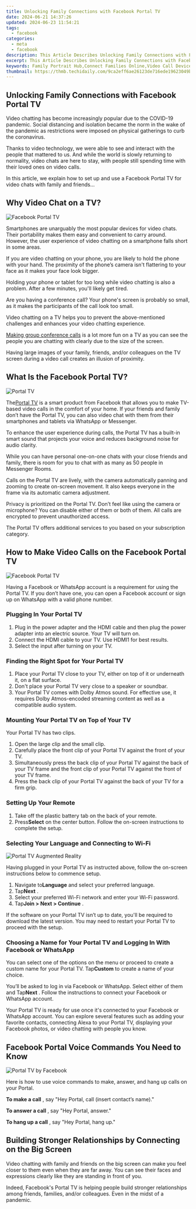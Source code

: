 ```yaml
---
title: Unlocking Family Connections with Facebook Portal TV
date: 2024-06-21 14:37:26
updated: 2024-06-23 11:54:21
tags:
  - facebook
categories:
  - meta
  - facebook
description: This Article Describes Unlocking Family Connections with Facebook Portal TV
excerpt: This Article Describes Unlocking Family Connections with Facebook Portal TV
keywords: Family Portrait Hub,Connect Families Online,Video Call Device for Kids,Social Media In-Home TV,Portal TV Family Bonding,Home Video Conferencing Hub,Facebook Devices Connect Families
thumbnail: https://thmb.techidaily.com/9ca2eff6ae26123de716ede19623049b700dbda01116c41da9ae37331ba659b6.jpg
---
```


## Unlocking Family Connections with Facebook Portal TV

 Video chatting has become increasingly popular due to the COVID-19 pandemic. Social distancing and isolation became the norm in the wake of the pandemic as restrictions were imposed on physical gatherings to curb the coronavirus.

 Thanks to video technology, we were able to see and interact with the people that mattered to us. And while the world is slowly returning to normality, video chats are here to stay, with people still spending time with their loved ones on video calls.

 In this article, we explain how to set up and use a Facebook Portal TV for video chats with family and friends...

## Why Video Chat on a TV?

![Facebook Portal TV](https://static1.makeuseofimages.com/wordpress/wp-content/uploads/2021/06/Portal-tv-video-call.jpg)

 Smartphones are unarguably the most popular devices for video chats. Their portability makes them easy and convenient to carry around. However, the user experience of video chatting on a smartphone falls short in some areas.

 If you are video chatting on your phone, you are likely to hold the phone with your hand. The proximity of the phone’s camera isn't flattering to your face as it makes your face look bigger.

 Holding your phone or tablet for too long while video chatting is also a problem. After a few minutes, you'll likely get tired.

 Are you having a conference call? Your phone's screen is probably so small, as it makes the participants of the call look too small.

 Video chatting on a TV helps you to prevent the above-mentioned challenges and enhances your video chatting experience.

[Making group conference calls](https://www.makeuseof.com/tag/6-excellent-apps-to-place-group-and-conference-calls/) is a lot more fun on a TV as you can see the people you are chatting with clearly due to the size of the screen.

 Having large images of your family, friends, and/or colleagues on the TV screen during a video call creates an illusion of proximity.

## What Is the Facebook Portal TV?

![Portal TV](https://static1.makeuseofimages.com/wordpress/wp-content/uploads/2021/06/Portal-tv-alexa.jpeg)

 The[Portal TV](https://portal.facebook.com/) is a smart product from Facebook that allows you to make TV-based video calls in the comfort of your home. If your friends and family don’t have the Portal TV, you can also video chat with them from their smartphones and tablets via WhatsApp or Messenger.

 To enhance the user experience during calls, the Portal TV has a built-in smart sound that projects your voice and reduces background noise for audio clarity.

 While you can have personal one-on-one chats with your close friends and family, there is room for you to chat with as many as 50 people in Messenger Rooms.

 Calls on the Portal TV are lively, with the camera automatically panning and zooming to create on-screen movement. It also keeps everyone in the frame via its automatic camera adjustment.

 Privacy is prioritized on the Portal TV. Don’t feel like using the camera or microphone? You can disable either of them or both of them. All calls are encrypted to prevent unauthorized access.

 The Portal TV offers additional services to you based on your subscription category.

## How to Make Video Calls on the Facebook Portal TV

![Facebook Portal TV](https://static1.makeuseofimages.com/wordpress/wp-content/uploads/2021/06/Facebook-portal-tv.jpeg)

 Having a Facebook or WhatsApp account is a requirement for using the Portal TV. If you don’t have one, you can open a Facebook account or sign up on WhatsApp with a valid phone number.

### Plugging In Your Portal TV

1. Plug in the power adapter and the HDMI cable and then plug the power adapter into an electric source. Your TV will turn on.
2. Connect the HDMI cable to your TV. Use HDMI1 for best results.
3. Select the input after turning on your TV.

### Finding the Right Spot for Your Portal TV

1. Place your Portal TV close to your TV, either on top of it or underneath it, on a flat surface.
2. Don't place your Portal TV very close to a speaker or soundbar.
3. Your Portal TV comes with Dolby Atmos sound. For effective use, it requires Dolby Atmos-encoded streaming content as well as a compatible audio system.

### Mounting Your Portal TV on Top of Your TV

Your Portal TV has two clips.

1. Open the large clip and the small clip.
2. Carefully place the front clip of your Portal TV against the front of your TV.
3. Simultaneously press the back clip of your Portal TV against the back of your TV frame and the front clip of your Portal TV against the front of your TV frame.
4. Press the back clip of your Portal TV against the back of your TV for a firm grip.

### Setting Up Your Remote

1. Take off the plastic battery tab on the back of your remote.
2. Press**Select** on the center button. Follow the on-screen instructions to complete the setup.

### Selecting Your Language and Connecting to Wi-Fi

![Portal TV Augmented Reality](https://static1.makeuseofimages.com/wordpress/wp-content/uploads/2021/06/Portal-TV-augmented-reality.jpg)

 Having plugged in your Portal TV as instructed above, follow the on-screen instructions below to commence setup.

1. Navigate to**Language** and select your preferred language.
2. Tap**Next** .
3. Select your preferred Wi-Fi network and enter your Wi-Fi password.
4. Tap**Join > Next > Continue** .

 If the software on your Portal TV isn’t up to date, you'll be required to download the latest version. You may need to restart your Portal TV to proceed with the setup.

### Choosing a Name for Your Portal TV and Logging In With Facebook or WhatsApp

 You can select one of the options on the menu or proceed to create a custom name for your Portal TV. Tap**Custom** to create a name of your choice.

 You’ll be asked to log in via Facebook or WhatsApp. Select either of them and Tap**Next** . Follow the instructions to connect your Facebook or WhatsApp account.

 Your Portal TV is ready for use once it's connected to your Facebook or WhatsApp account. You can explore several features such as adding your favorite contacts, connecting Alexa to your Portal TV, displaying your Facebook photos, or video chatting with people you know.

## Facebook Portal Voice Commands You Need to Know

![Portal TV by Facebook](https://static1.makeuseofimages.com/wordpress/wp-content/uploads/2021/06/Portal-TV-by-facebook-copy.jpg)

 Here is how to use voice commands to make, answer, and hang up calls on your Portal.

**To make a call** , say "Hey Portal, call (insert contact’s name)."

**To answer a call** , say "Hey Portal, answer."

**To hang up a call** , say "Hey Portal, hang up."

## Building Stronger Relationships by Connecting on the Big Screen

 Video chatting with family and friends on the big screen can make you feel closer to them even when they are far away. You can see their faces and expressions clearly like they are standing in front of you.

 Indeed, Facebook's Portal TV is helping people build stronger relationships among friends, families, and/or colleagues. Even in the midst of a pandemic.


<ins class="adsbygoogle"
     style="display:block"
     data-ad-format="autorelaxed"
     data-ad-client="ca-pub-7571918770474297"
     data-ad-slot="1223367746"></ins>



<ins class="adsbygoogle"
     style="display:block"
     data-ad-client="ca-pub-7571918770474297"
     data-ad-slot="8358498916"
     data-ad-format="auto"
     data-full-width-responsive="true"></ins>
